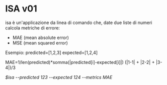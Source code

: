 # ISA v01

isa è un'applicazione da linea di comando che, date due liste di numeri calcola metriche di errore:
- MAE (mean absolute error)
- MSE (mean squared error)

Esempio:
predicted=[1,2,3]
expected=[1,2,4]

MAE=1/len(predicted)*somma(|predicted[i]-expected[i]|)
(|1-1| + |2-2| + |3-4|)/3

*$isa --predicted 123 --expected 124 --metrics MAE*
